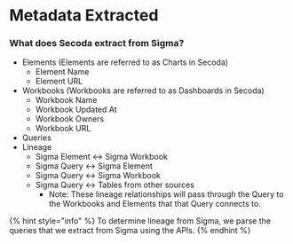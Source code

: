 # Metadata Extracted

### What does Secoda extract from Sigma?

* Elements (Elements are referred to as Charts in Secoda)
  * Element Name
  * Element URL
* Workbooks (Workbooks are referred to as Dashboards in Secoda)
  * Workbook Name
  * Workbook Updated At
  * Workbook Owners
  * Workbook URL
* Queries
* Lineage
  * Sigma Element <-> Sigma Workbook
  * Sigma Query <-> Sigma Element
  * Sigma Query <-> Sigma Workbook
  * Sigma Query <-> Tables from other sources
    * Note: These lineage relationships will pass through the Query to the Workbooks and Elements that that Query connects to.&#x20;

{% hint style="info" %}
To determine lineage from Sigma, we parse the queries that we extract from Sigma using the APIs.&#x20;
{% endhint %}
